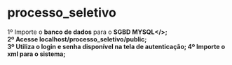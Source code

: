 # processo_seletivo

1º Importe o <b>banco de dados</b> para o <b>SGBD MYSQL</>;<br>
2º Acesse <b>localhost/processo_seletivo/public</b>; <br />
3º Utiliza o <b>login</b> e <b>senha</b> disponível na <b>tela de autenticação</b>;
4º Importe o xml para o sistema;

